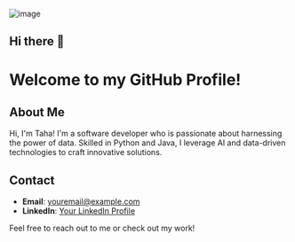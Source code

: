 ![image](https://github.com/turguttaha/turguttaha/assets/126179180/57d4f45e-9f48-4904-9172-2fe027748957)

## Hi there 👋

# Welcome to my GitHub Profile!

## About Me
Hi, I'm Taha! I'm a software developer who is passionate about harnessing the power of data. Skilled in Python and Java, I leverage AI and data-driven technologies to craft innovative solutions.


## Contact
- **Email**: youremail@example.com
- **LinkedIn**: [Your LinkedIn Profile](URL)


Feel free to reach out to me or check out my work!

<!--
**turguttaha/turguttaha** is a ✨ _special_ ✨ repository because its `README.md` (this file) appears on your GitHub profile.

Here are some ideas to get you started:

- 🔭 I’m currently working on ...
- 🌱 I’m currently learning ...
- 👯 I’m looking to collaborate on ...
- 🤔 I’m looking for help with ...
- 💬 Ask me about ...
- 📫 How to reach me: ...
- 😄 Pronouns: ...
- ⚡ Fun fact: ...
-->
